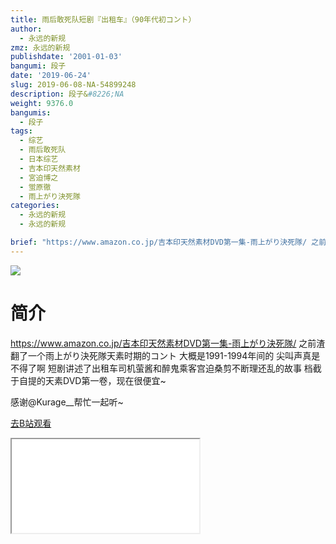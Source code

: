```yaml
---
title: 雨后敢死队短剧『出租车』（90年代初コント）
author:
  - 永远的新规
zmz: 永远的新规
publishdate: '2001-01-03'
bangumi: 段子
date: '2019-06-24'
slug: 2019-06-08-NA-54899248
description: 段子&#8226;NA
weight: 9376.0
bangumis:
  - 段子
tags:
  - 综艺
  - 雨后敢死队
  - 日本综艺
  - 吉本印天然素材
  - 宮迫博之
  - 蛍原徹
  - 雨上がり決死隊
categories:
  - 永远的新规
  - 永远的新规

brief: "https://www.amazon.co.jp/吉本印天然素材DVD第一集-雨上がり決死隊/ 之前渣翻了一个雨上がり決死隊天素时期的コント 大概是1991-1994年间的 尖叫声真是不得了啊 短剧讲述了出租车司机萤酱和醉鬼乘客宫迫桑剪不断理还乱的故事 档截于自提的天素DVD第一卷，现在很便宜~ 感谢@Kurage__帮忙一起听~"
---
```

![](https://raw.githubusercontent.com/tcgriffith/owaraisite/master/static/tmpimg/f5616c59b46939c5e12d89a5f10a08d80f7e83d3.jpg.480.jpg)
# 简介  
https://www.amazon.co.jp/吉本印天然素材DVD第一集-雨上がり決死隊/
之前渣翻了一个雨上がり決死隊天素时期的コント 大概是1991-1994年间的 尖叫声真是不得了啊
短剧讲述了出租车司机萤酱和醉鬼乘客宫迫桑剪不断理还乱的故事
档截于自提的天素DVD第一卷，现在很便宜~

感谢@Kurage__帮忙一起听~  

[去B站观看](https://www.bilibili.com/video/av54899248/)
<div class ="resp-container"><iframe class="testiframe" src="//player.bilibili.com/player.html?aid=54899248"", scrolling="no", allowfullscreen="true" > </iframe></div> 
